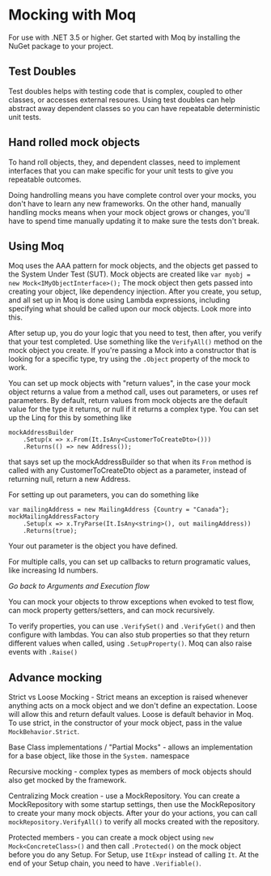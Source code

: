 # Mocking with Moq

For use with .NET 3.5 or higher. Get started with Moq by installing the NuGet package to your project.

## Test Doubles

Test doubles helps with testing code that is complex, coupled to other classes, or accesses external resoures. Using test doubles can help abstract away dependent classes so you can have repeatable deterministic unit tests.

## Hand rolled mock objects

To hand roll objects, they, and dependent classes, need to implement interfaces that you can make specific for your unit tests to give you repeatable outcomes.

Doing handrolling means you have complete control over your mocks, you don't have to learn any new frameworks. On the other hand, manually handling mocks means when your mock object grows or changes, you'll have to spend time manually updating it to make sure the tests don't break.

## Using Moq

Moq uses the AAA pattern for mock objects, and the objects get passed to the System Under Test (SUT). Mock objects are created like `var myobj = new Mock<IMyObjectInterface>();` The mock object then gets passed into creating your object, like dependency injection. After you create, you setup, and all set up in Moq is done using Lambda expressions, including specifying what should be called upon our mock objects. Look more into this.

After setup up, you do your logic that you need to test, then after, you verify that your test completed. Use something like the `VerifyAll()` method on the mock object you create. If you're passing a Mock into a constructor that is looking for a specific type, try using the `.Object` property of the mock to work.

You can set up mock objects with "return values", in the case your mock object returns a value from a method call, uses out parameters, or uses ref parameters. By default, return values from mock objects are the default value for the type it returns, or null if it returns a complex type. You can set up the Linq for this by something like

```
mockAddressBuilder
    .Setup(x => x.From(It.IsAny<CustomerToCreateDto>()))
    .Returns(() => new Address());
```

that says set up the mockAddressBuilder so that when its `From` method is called with any CustomerToCreateDto object as a parameter, instead of returning null, return a new Address.

For setting up out parameters, you can do something like

```
var mailingAddress = new MailingAddress {Country = "Canada"};
mockMailingAddressFactory
    .Setup(x => x.TryParse(It.IsAny<string>(), out mailingAddress))
    .Returns(true);
```

Your out parameter is the object you have defined.

For multiple calls, you can set up callbacks to return programatic values, like increasing Id numbers.

*Go back to Arguments and Execution flow*

You can mock your objects to throw exceptions when evoked to test flow, can mock property getters/setters, and can mock recursively.

To verify properties, you can use `.VerifySet()` and `.VerifyGet()` and then configure with lambdas. You can also stub properties so that they return different values when called, using `.SetupProperty()`. Moq can also raise events with `.Raise()`

## Advance mocking

Strict vs Loose Mocking - Strict means an exception is raised whenever anything acts on a mock object and we don't define an expectation. Loose will allow this and return default values. Loose is default behavior in Moq. To use strict, in the constructor of your mock object, pass in the value `MockBehavior.Strict`.

Base Class implementations / "Partial Mocks" - allows an implementation for a base object, like those in the `System.` namespace

Recursive mocking - complex types as members of mock objects should also get mocked by the framework.

Centralizing Mock creation - use a MockRepository. You can create a MockRepository with some startup settings, then use the MockRepository to create your many mock objects. After your do your actions, you can call `mockRepository.VerifyAll()` to verify all mocks created with the repository.

Protected members - you can create a mock object using `new Mock<ConcreteClass>()` and then call `.Protected()` on the mock object before you do any Setup. For Setup, use `ItExpr` instead of calling `It`. At the end of your Setup chain, you need to have `.Verifiable()`.


